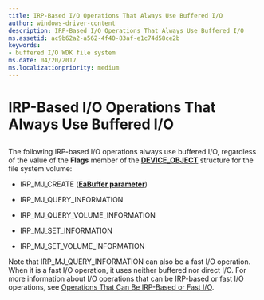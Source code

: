 ```yaml
---
title: IRP-Based I/O Operations That Always Use Buffered I/O
author: windows-driver-content
description: IRP-Based I/O Operations That Always Use Buffered I/O
ms.assetid: ac9b62a2-a562-4f40-83af-e1c74d58ce2b
keywords:
- buffered I/O WDK file system
ms.date: 04/20/2017
ms.localizationpriority: medium
---
```


# IRP-Based I/O Operations That Always Use Buffered I/O


## <span id="ddk_irp_based_io_operations_that_always_use_buffered_io_if"></span><span id="DDK_IRP_BASED_IO_OPERATIONS_THAT_ALWAYS_USE_BUFFERED_IO_IF"></span>


The following IRP-based I/O operations always use buffered I/O, regardless of the value of the **Flags** member of the [**DEVICE\_OBJECT**](https://msdn.microsoft.com/library/windows/hardware/ff543147) structure for the file system volume:

-   IRP\_MJ\_CREATE ([**EaBuffer parameter**](https://msdn.microsoft.com/library/windows/hardware/ff544687))

-   IRP\_MJ\_QUERY\_INFORMATION

-   IRP\_MJ\_QUERY\_VOLUME\_INFORMATION

-   IRP\_MJ\_SET\_INFORMATION

-   IRP\_MJ\_SET\_VOLUME\_INFORMATION

Note that IRP\_MJ\_QUERY\_INFORMATION can also be a fast I/O operation. When it is a fast I/O operation, it uses neither buffered nor direct I/O. For more information about I/O operations that can be IRP-based or fast I/O operations, see [Operations That Can Be IRP-Based or Fast I/O](operations-that-can-be-irp-based-or-fast-i-o.md).

 

 




